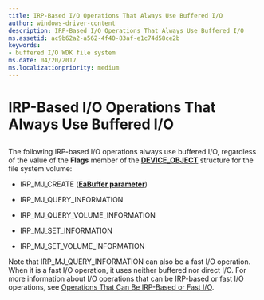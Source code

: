 ```yaml
---
title: IRP-Based I/O Operations That Always Use Buffered I/O
author: windows-driver-content
description: IRP-Based I/O Operations That Always Use Buffered I/O
ms.assetid: ac9b62a2-a562-4f40-83af-e1c74d58ce2b
keywords:
- buffered I/O WDK file system
ms.date: 04/20/2017
ms.localizationpriority: medium
---
```


# IRP-Based I/O Operations That Always Use Buffered I/O


## <span id="ddk_irp_based_io_operations_that_always_use_buffered_io_if"></span><span id="DDK_IRP_BASED_IO_OPERATIONS_THAT_ALWAYS_USE_BUFFERED_IO_IF"></span>


The following IRP-based I/O operations always use buffered I/O, regardless of the value of the **Flags** member of the [**DEVICE\_OBJECT**](https://msdn.microsoft.com/library/windows/hardware/ff543147) structure for the file system volume:

-   IRP\_MJ\_CREATE ([**EaBuffer parameter**](https://msdn.microsoft.com/library/windows/hardware/ff544687))

-   IRP\_MJ\_QUERY\_INFORMATION

-   IRP\_MJ\_QUERY\_VOLUME\_INFORMATION

-   IRP\_MJ\_SET\_INFORMATION

-   IRP\_MJ\_SET\_VOLUME\_INFORMATION

Note that IRP\_MJ\_QUERY\_INFORMATION can also be a fast I/O operation. When it is a fast I/O operation, it uses neither buffered nor direct I/O. For more information about I/O operations that can be IRP-based or fast I/O operations, see [Operations That Can Be IRP-Based or Fast I/O](operations-that-can-be-irp-based-or-fast-i-o.md).

 

 




